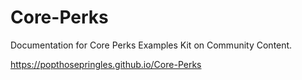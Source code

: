 # Core-Perks

Documentation for Core Perks Examples Kit on Community Content.

https://popthosepringles.github.io/Core-Perks
